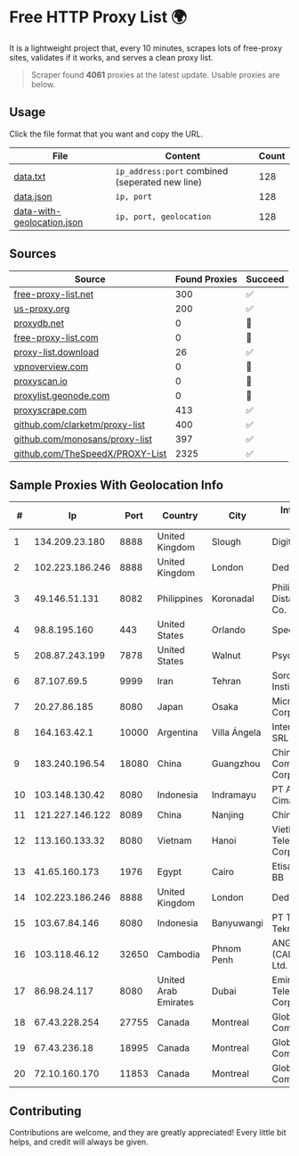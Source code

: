 
# Free HTTP Proxy List 🌍

It is a lightweight project that, every 10 minutes, scrapes lots of free-proxy sites, validates if it works, and serves a clean proxy list.


> Scraper found **4061** proxies at the latest update. Usable proxies are below.

## Usage

Click the file format that you want and copy the URL.


|File|Content|Count|
|----|-------|-----|
|[data.txt](https://raw.githubusercontent.com/themiralay/Proxy-List-World/master/data.txt)|`ip_address:port` combined (seperated new line)|128|
|[data.json](https://raw.githubusercontent.com/themiralay/Proxy-List-World/master/data.json)|`ip, port`|128|
|[data-with-geolocation.json](https://raw.githubusercontent.com/themiralay/Proxy-List-World/master/data-with-geolocation.json)|`ip, port, geolocation`|128|

## Sources

|Source|Found Proxies|Succeed|
|------|-------------|-------|
|[free-proxy-list.net](https://free-proxy-list.net)|300|✅|
|[us-proxy.org](https://www.us-proxy.org)|200|✅|
|[proxydb.net](http://proxydb.net)|0|🚫|
|[free-proxy-list.com](https://free-proxy-list.com/?page=&port=&type%5B%5D=http&type%5B%5D=https&up_time=0&search=Search)|0|🚫|
|[proxy-list.download](https://www.proxy-list.download/HTTP)|26|✅|
|[vpnoverview.com](https://vpnoverview.com/privacy/anonymous-browsing/free-proxy-servers)|0|🚫|
|[proxyscan.io](https://www.proxyscan.io)|0|🚫|
|[proxylist.geonode.com](https://proxylist.geonode.com/api/proxy-list?limit=300&page=1&sort_by=lastChecked&sort_type=desc&protocols=http,https)|0|🚫|
|[proxyscrape.com](https://api.proxyscrape.com/v2/?request=displayproxies&protocol=http&timeout=10000&country=all&ssl=all&anonymity=all)|413|✅|
|[github.com/clarketm/proxy-list](https://raw.githubusercontent.com/clarketm/proxy-list/master/proxy-list-raw.txt)|400|✅|
|[github.com/monosans/proxy-list](https://raw.githubusercontent.com/monosans/proxy-list/main/proxies/http.txt)|397|✅|
|[github.com/TheSpeedX/PROXY-List](https://raw.githubusercontent.com/TheSpeedX/PROXY-List/master/http.txt)|2325|✅|


## Sample Proxies With Geolocation Info

|#|Ip|Port|Country|City|Internet Service Provider|
|-|--|----|-------|----|-------------------------|
|1|134.209.23.180|8888|United Kingdom|Slough|DigitalOcean, LLC|
|2|102.223.186.246|8888|United Kingdom|London|Dedicated Servers|
|3|49.146.51.131|8082|Philippines|Koronadal|Philippine Long Distance Telephone Co.|
|4|98.8.195.160|443|United States|Orlando|Spectrum|
|5|208.87.243.199|7878|United States|Walnut|Psychz Networks|
|6|87.107.69.5|9999|Iran|Tehran|Soroush Rasaneh Institute|
|7|20.27.86.185|8080|Japan|Osaka|Microsoft Corporation|
|8|164.163.42.1|10000|Argentina|Villa Ángela|Interret Villa Angela SRL|
|9|183.240.196.54|18080|China|Guangzhou|China Mobile Communications Corporation|
|10|103.148.130.42|8080|Indonesia|Indramayu|PT Anugerah Cimanuk Raya|
|11|121.227.146.122|8089|China|Nanjing|China Telecom|
|12|113.160.133.32|8080|Vietnam|Hanoi|VietNam Post and Telecom Corporation|
|13|41.65.160.173|1976|Egypt|Cairo|Etisalat Misr Mobile BB|
|14|102.223.186.246|8888|United Kingdom|London|Dedicated Servers|
|15|103.67.84.146|8080|Indonesia|Banyuwangi|PT Tujuh Fondasi Teknologi|
|16|103.118.46.12|32650|Cambodia|Phnom Penh|ANGKOR E & C (CAMBODIA) Co., Ltd.|
|17|86.98.24.117|8080|United Arab Emirates|Dubai|Emirates Telecommunications Corporation|
|18|67.43.228.254|27755|Canada|Montreal|GloboTech Communications|
|19|67.43.236.18|18995|Canada|Montreal|GloboTech Communications|
|20|72.10.160.170|11853|Canada|Montreal|GloboTech Communications|



## Contributing

Contributions are welcome, and they are greatly appreciated! Every
little bit helps, and credit will always be given.

